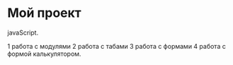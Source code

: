# Мой проект

javaScript.

1 работа с модулями
2 работа с табами
3 работа с формами
4 работа с формой калькулятором.